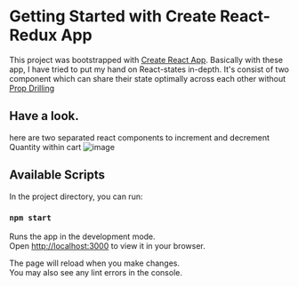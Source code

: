 # Getting Started with Create React-Redux App

This project was bootstrapped with [Create React App](https://github.com/facebook/create-react-app).
Basically with these app, I have tried to put my hand on React-states in-depth.
It's consist of two component which can share their state optimally across each other without [Prop Drilling](https://dev.to/codeofrelevancy/what-is-prop-drilling-in-react-3kol)

## Have a look.
here are two separated react components to increment and decrement Quantity within cart
![image](https://github.com/Prathamesh18X/Redux-App-Getting-started/assets/109477390/081e4cde-b082-41b6-a256-8a5c4e650aee)


## Available Scripts

In the project directory, you can run:

### `npm start`

Runs the app in the development mode.\
Open [http://localhost:3000](http://localhost:3000) to view it in your browser.

The page will reload when you make changes.\
You may also see any lint errors in the console.



